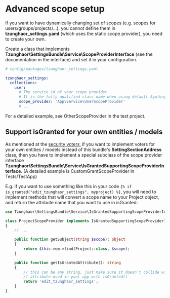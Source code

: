 Advanced scope setup
====================

If you want to have dynamically changing set of scopes 
(e.g. scopes for users/groups/projects/...), you cannot define them in **tzunghaor_settings.yaml**
(which uses the static scope provider), you need to create your own.

Create a class that implements **Tzunghaor\SettingsBundle\Service\ScopeProviderInterface** 
(see the documentation in the interface) and set it in your configuration.

```yaml
# config/packages/tzunghaor_settings.yaml

tzunghaor_settings:
  collections:
    user:
      # The service id of your scope provider.
      # It is the fully qualified class name when using default Symfony config.
      scope_provider: 'App\Service\UserScopeProvider'
      # ...
```

For a detailed example, see OtherScopeProvider in the test project.

Support isGranted for your own entities / models
------------------------------------------------

As mentioned at the [security voters](voter.md), if you want to implement voters for your own
entities / models instead of this bundle's **SettingSectionAddress** class, then you have to implement
a special subclass of the scope provider interface 
**Tzunghaor\SettingsBundle\Service\IsGrantedSupportingScopeProviderInterface**. (A detailed example is
CustomGrantScopeProvider in Tests/TestApp)

E.g. if you want to use something like this in your code `{% if is_granted("edit_tzunghaor_settings", myproject) %}`,
you will need to implement methods that will convert a scope name to your Project object, and return the 
attribute name that you want to use in isGranted:

```php
use Tzunghaor\SettingsBundle\Service\IsGrantedSupportingScopeProviderInterface;

class ProjectScopeProvider implements IsGrantedSupportingScopeProviderInterface 
{
    // ...

    public function getSubject(string $scope): object
    {
        return $this->em->find(Project::class, $scope);
    }

    public function getIsGrantedAttribute(): string
    {
        // this can be any string, just make sure it doesn't collide with any other
        // attribute used in your app with isGranted()
        return 'edit_tzunghaor_settings';
    }
}
```